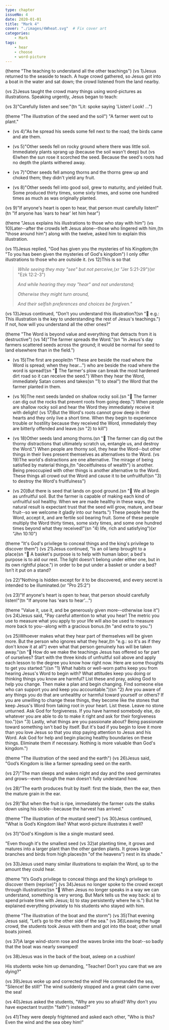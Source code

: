 ```yaml
---
type: chapter
issueNo: 4
date: 2020-01-01
title: "Mark 4"
cover: "./images/4Wheat.svg"  # Fix cover art
categories:
    - Mark
tags:
    - hear
    - choose
    - word-picture
---
```

(theme "The teaching to understand all the other teachings")
(vs 1)Jesus returned to the seaside to teach.  A huge crowd gathered, so Jesus got into a boat in the water and sat down; the crowd listened from the land nearby.

(vs 2)Jesus taught the crowd many things using word-pictures as illustrations.  Speaking urgently, Jesus began to teach:

(vs 3)"Carefully listen and see:"(tn "Lit: spoke saying 'Listen!  Look! ...")

(theme "The illustration of the seed and the soil")
"A farmer went out to plant."

* (vs 4)"As he spread his seeds some fell next to the road; the birds came and ate them.

* (vs 5)"Other seeds fell on rocky ground where there was little soil.  Immediately plants sprang up (because the soil wasn't deep) but (vs 6)when the sun rose it scorched the seed.  Because the seed's roots had no depth the plants withered away.

* (vs 7)"Other seeds fell among thorns and the thorns grew up and choked them; they didn't yield any fruit.

* (vs 8)"Other seeds fell into good soil, grew to maturity, and yielded fruit.  Some produced thirty times, some sixty times, and some one hundred times as much as was originally planted.

 (vs 9)"If anyone's heart is open to hear, that person must carefully listen!"(tn "If anyone has 'ears to hear' let him hear")

(theme "Jesus explains his illustrations to those who stay with him")
(vs 10)Later--after the crowds left Jesus alone--those who lingered with him,(tn "those around him") along with the twelve, asked him to explain this illustration.

(vs 11)Jesus replied, "God has given you the mysteries of his Kingdom;(tn "To you has been given the mysteries of God's kingdom") I only offer illustrations to those who are outside it.  (vs 12)This is so that

>*While seeing they may "see" but not perceive,*(xr "Jer 5:21-29")(xr "Ezk 12:2-3")
>
>*And while hearing they may "hear" and not understand;*
>
>*Otherwise they might turn around,*
>
>*And their selfish preferences and choices be forgiven."*

(vs 13)Jesus continued, "Don’t you understand this illustration?(sn "🔑 e.g.: This illustration is the key to understanding the rest of Jesus's teachings.") If not, how will you understand all the other ones?"

(theme "The Word is beyond value and everything that detracts from it is destructive")
(vs 14)"The farmer spreads the Word."(sn "In Jesus's day farmers scattered seeds across the ground; it would be normal for seed to land elsewhere than in the field.")

* (vs 15)The first are people(tn "These are beside the road where the Word is spread; when they hear...") who are beside the road where the word is spread!(sn "🔑 The farmer's plow can break the most hardened dirt road so it can receive the seed.")  When they hear the Word, immediately Satan comes and takes(sn "1) to steal") the Word that the farmer planted in them.

* (vs 16)The next seeds landed on shallow rocky soil.(sn "🔑 The farmer can dig out the rocks that prevent roots from going deep.")  When people are shallow rocky soil and hear the Word they immediately receive it with delight!  (vs 17)But the Word's roots cannot grow deep in their hearts and they only live a short time.  When they begin to experience trouble or hostility because they received the Word, immediately they are bitterly offended and leave.(sn "2) to kill")

* (vs 18)Other seeds land among thorns.(sn "🔑 The farmer can dig out the thorny distractions that ultimately scratch us, entangle us, and destroy the Word.")  When people are thorny soil, they hear the Word--but other things in their lives present themselves as alternatives to the Word.  (vs 19)The world's distractions are one alternative.  The mirage of being satisfied by material things,(tn "deceitfulness of wealth") is another.  Being preoccupied with other things is another alternative to the Word.  These things all crowd out the Word and cause it to be unfruitful!(sn "3) to destroy the Word's fruitfulness")

* (vs 20)But there is seed that lands on good ground.(sn "🔑 We all begin as unfruitful soil.  But the farmer is capable of making each kind of unfruitful soil healthy.  When we are made healthy in these ways, the natural result is expectant trust that the seed will grow, mature, and bear fruit--so we welcome it gladly into our hearts.")  These people hear the Word, accept it, and are fertile soil bearing fruit.  Some of these people multiply the Word thirty times, some sixty times, and some one hundred times beyond what they received!"(sn "4) life, rich and satisfying")(xr "Jhn 10:10")

(theme "It's God's privilege to conceal things and the king's privilege to discover them")
(vs 21)Jesus continued, "Is an oil lamp brought to a place(sn "🔑 A basket's purpose is to help with human labor; a bed's purpose is to aid our rest.  The light doesn't belong under either one, but in its own rightful place.") in order to be put under a basket or under a bed? Isn’t it put on a stand?

(vs 22)"Nothing is hidden except for it to be discovered, and every secret is intended to be illuminated.(xr "Pro 25:2")

(vs 23)"If anyone's heart is open to hear, that person should carefully listen!"(tn "If anyone has 'ears to hear'...")

(theme "Value it, use it, and be generously given more--otherwise lose it")
(vs 24)Jesus said, "Pay careful attention to what you hear!  The metric you use to measure what you apply to your life will also be used to measure more back to you--along with a gracious bonus.(tn "and extra to you.")

(vs 25)Whoever makes what they hear part of themselves will be given more.  But the person who ignores what they hear,(tn "e.g.: so it's as if they don't know it at all") even what that person genuinely has will be taken away."(sn "🔑 How do we make the teachings Jesus has offered so far part of ourselves?  Start with the three kinds of unfruitful soil above and apply each lesson to the degree you know how right now.  Here are some thoughts to get you started:")(sn "1) What habits or well-worn paths keep you from hearing Jesus's Word to begin with?  What attitudes keep you doing or thinking things you know are harmful?  List these and pray, asking God to help you change.  Then make a plan and begin changing.  Find someone else who can support you and keep you accountable.")(sn "2) Are you aware of any things you do that are unhealthy or harmful toward yourself or others?  If you are unwilling to change these things, they become like the stones that keep Jesus's Word from taking root in your heart.  List these.  Leave no stone unturned.  Ask God for forgiveness.  If you have harmed somebody else, do whatever you are able to do to make it right and ask for their forgiveness too.")(sn "3) Lastly, what things are you passionate about?  Being passionate toward something isn't bad by itself.  But it's bad if you begin to love it more than you love Jesus so that you stop paying attention to Jesus and his Word.  Ask God for help and begin placing healthy boundaries on these things.  Eliminate them if necessary.  Nothing is more valuable than God's kingdom.")

(theme "The illustration of the seed and the earth")
(vs 26)Jesus said, "God’s Kingdom is like a farmer spreading seed on the earth.

(vs 27)"The man sleeps and wakes night and day and the seed germinates and grows--even though the man doesn’t fully understand how.

(vs 28)"The earth produces fruit by itself: first the blade, then the ear, then the mature grain in the ear.

(vs 29)"But when the fruit is ripe, immediately the farmer cuts the stalks down using his sickle--because the harvest has arrived."

(theme "The illustration of the mustard seed")
(vs 30)Jesus continued, "What is God’s Kingdom like?  What word-picture illustrates it well?

(vs 31)"God's Kingdom is like a single mustard seed.

"Even though it's the smallest seed (vs 32)at planting time, it grows and matures into a larger plant than the other garden plants.  It grows large branches and birds from high places(tn "of the heavens") nest in its shade."

(vs 33)Jesus used many similar illustrations to explain the Word, up to the amount they could hear.

(theme "It’s God’s privilege to conceal things and the king’s privilege to discover them (reprise)")
(vs 34)Jesus no longer spoke to the crowd except through illustrations!(sn "🔑 When Jesus no longer speaks in a way we can understand, something is very wrong.  But Mark tells us the way back: a) to spend private time with Jesus; b) to stay persistently where he is.")  But he explained everything privately to his students who stayed with him.

(theme "The illustration of the boat and the storm")
(vs 35)That evening Jesus said, "Let’s go to the other side of the sea."  (vs 36)Leaving the huge crowd, the students took Jesus with them and got into the boat; other small boats joined.

(vs 37)A large wind-storm rose and the waves broke into the boat--so badly that the boat was nearly swamped!

(vs 38)Jesus was in the back of the boat, asleep on a cushion!

His students woke him up demanding, "Teacher!  Don’t you care that we are dying?"

(vs 39)Jesus woke up and corrected the wind!  He commanded the sea, "Silence!  Be still!"  The wind suddenly stopped and a great calm came over the sea!

(vs 40)Jesus asked the students, "Why are you so afraid?  Why don't you have expectant trust(tn "faith") instead?"

(vs 41)They were deeply frightened and asked each other, "Who is this?  Even the wind and the sea obey him!"
